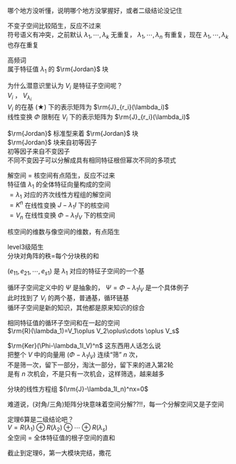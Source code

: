 哪个地方没听懂，说明哪个地方没掌握好，或者二级结论没记住  
  
不变子空间比较陌生，反应不过来  
符号语义有冲突，之前默认 $\lambda_1,\cdots,\lambda_k$ 无重复， $\lambda_1,\cdots,\lambda_n$ 有重复，现在 $\lambda_1,\cdots,\lambda_k$ 也存在重复  
  
高频词  
属于特征值 $\lambda_1$ 的 $\rm{Jordan}$ 块  
  
为什么潜意识里认为 $V_i$ 是特征子空间呢？  
 $V_i$ ， $V_{\lambda_i}$   
 $V_i$ 的在基 $(\bigstar)$ 下的表示矩阵为 $\rm{J}_{r_i}(\lambda_i)$   
线性变换 $\Phi$ 限制在 $V_i$ 下的表示矩阵为 $\rm{J}_{r_i}(\lambda_i)$   
  
 $\rm{Jordan}$ 标准型来着 $\rm{Jordan}$ 块  
 $\rm{Jordan}$ 块来自初等因子  
初等因子来自不变因子  
不同不变因子可以分解成具有相同特征根但幂次不同的多项式  
  
解空间 $=$ 核空间有点陌生，反应不过来  
特征值 $\lambda_1$ 的全体特征向量构成的空间  
 $=\lambda_1$ 对应的齐次线性方程组的解空间  
 $=K^n$ 在线性变换 $J-\lambda_1I$ 下的核空间  
 $=V_n$ 在线性变换 $\Phi-\lambda_1I_V$ 下的核空间  
  
核空间的维数与像空间的维数，有点陌生  
  
level3级陌生  
分块对角阵的秩=每个分块秩的和  
  
 $(e_{11},e_{21},\cdots,e_{s1})$ 是 $\lambda_1$ 对应的特征子空间的一个基  
  
循环子空间定义中的 $\Psi$ 是抽象的， $\Psi=\Phi-\lambda_1I_V$ 是一个具体例子  
此时找到了 $V_i$ 的两个基，普通基，循环链基  
循环子空间是新的知识，其他都是原来知识的综合  
  
相同特征值的循环子空间和在一起的空间  
 $\rm{R}(\lambda_1)=V_1\oplus V_2\oplus\cdots \oplus V_s$   
  
 $\rm{Ker}(\Phi-\lambda_1I_V)^n$ 这东西用人话怎么说  
把整个 $V$ 中的向量用 $(\Phi-\lambda_1I_V)$ 连续“筛” $n$ 次，  
不是筛一次，留下一部分，淘汰一部分，留下来的进入第2轮  
是有 $n$ 次机会，不是只有一次机会，这样筛选，越来越多  
  
分块的线性方程组 $(\rm{J}-\lambda_1I_n)^nx=0$   
  
难道说，(对角/三角)矩阵分块意味着空间分解??!!，每一个分解空间又是子空间  
  
定理6算是二级结论吧？  
 $V=R(\lambda_1)\oplus R(\lambda_2)\oplus \cdots \oplus R(\lambda_s)$   
全空间 $=$ 全体特征值的根子空间的直和  
  
截止到定理6，第一大模块完结，撒花  
